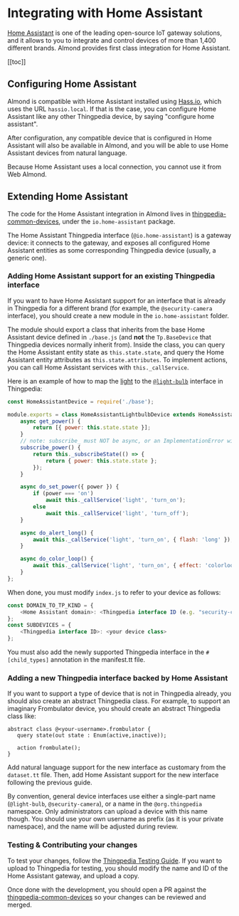 # Integrating with Home Assistant


[Home Assistant](https://home-assistant.io) is one of the leading open-source IoT gateway solutions, and it allows to
you to integrate and control devices of more than 1,400 different brands. Almond provides
first class integration for Home Assistant.

[[toc]]

## Configuring Home Assistant

Almond is compatible with Home Assistant installed using [Hass.io](https://hass.io), which
uses the URL `hassio.local`. If that is the case, you can configure Home Assistant
like any other Thingpedia device, by saying "configure home assistant".

After configuration, any compatible device that is configured in Home Assistant will also
be available in Almond, and you will be able to use Home Assistant devices from natural
language.

Because Home Assistant uses a local connection, you cannot use it from Web Almond.

## Extending Home Assistant

The code for the Home Assistant integration in Almond lives in
[thingpedia-common-devices](https://github.com/stanford-oval/thingpedia-common-devices),
under the `io.home-assistant` package.

The Home Assistant Thingpedia interface (`@io.home-assistant`) is a gateway device:
it connects to the gateway, and exposes all configured Home Assistant entities as some
corresponding Thingpedia device (usually, a generic one).

### Adding Home Assistant support for an existing Thingpedia interface

If you want to have Home Assistant support for an interface that is already in Thingpedia
for a different brand (for example, the `@security-camera` interface), you should create
a new module in the `io.home-assistant` folder.

The module should export a class that inherits from the base Home Assistant device defined
in `./base.js` (and **not** the `Tp.BaseDevice` that Thingpedia devices normally inherit from).
Inside the class, you can query the Home Assistant entity state as `this.state.state`, and
query the Home Assistant entity attributes as `this.state.attributes`. To implement actions,
you can call Home Assistant services with `this._callService`.

Here is an example of how to map the [light](https://developers.home-assistant.io/docs/en/entity_light.html)
to the [`@light-bulb`](https://almond.stanford.edu/thingpedia/classes/by-id/light-bulb)
interface in Thingpedia:

```javascript
const HomeAssistantDevice = require('./base');

module.exports = class HomeAssistantLightbulbDevice extends HomeAssistantDevice {
    async get_power() {
        return [{ power: this.state.state }];
    }
    // note: subscribe_ must NOT be async, or an ImplementationError will occur at runtime
    subscribe_power() {
        return this._subscribeState(() => {
            return { power: this.state.state };
        });
    }

    async do_set_power({ power }) {
        if (power === 'on')
            await this._callService('light', 'turn_on');
        else
            await this._callService('light', 'turn_off');
    }

    async do_alert_long() {
        await this._callService('light', 'turn_on', { flash: 'long' });
    }

    async do_color_loop() {
        await this._callService('light', 'turn_on', { effect: 'colorloop' });
    }
};
```

When done, you must modify `index.js` to refer to your device as follows:
```javascript
const DOMAIN_TO_TP_KIND = {
    <Home Assistant domain>: <Thingpedia interface ID (e.g. "security-camera")>
};
const SUBDEVICES = {
    <Thingpedia interface ID>: <your device class>
};
```
You must also add the newly supported Thingpedia interface in the `#[child_types]` annotation
in the manifest.tt file.

### Adding a new Thingpedia interface backed by Home Assistant

If you want to support a type of device that is not in Thingpedia already, you should also
create an abstract Thingpedia class. For example, to support an imaginary Frombulator device, you should
create an abstract Thingpedia class like:

```tt
abstract class @<your-username>.frombulator {
   query state(out state : Enum(active,inactive));
   
   action frombulate();
}
```

Add natural language support for the new interface as customary from the `dataset.tt` file.
Then, add Home Assistant support for the new interface following the previous guide.

By convention, general device interfaces use either a single-part name (`@light-bulb`, `@security-camera`),
or a name in the `@org.thingpedia` namespace. Only administrators can upload a device with this name though. 
You should use your own username as prefix (as it is your private namespace), and the name will
be adjusted during review.

### Testing & Contributing your changes

To test your changes, follow the [Thingpedia Testing Guide](thingpedia-testing.md). If you want
to upload to Thingpedia for testing, you should modify the name and ID of the Home Assistant gateway,
and upload a copy.

Once done with the development, you should open a PR against the
[thingpedia-common-devices](https://github.com/stanford-oval/thingpedia-common-devices) so your
changes can be reviewed and merged.
